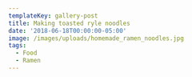 ```yaml
---
templateKey: gallery-post
title: Making toasted ryle noodles
date: '2018-06-18T00:00:00-05:00'
image: /images/uploads/homemade_ramen_noodles.jpg
tags:
  - Food
  - Ramen
---
```


